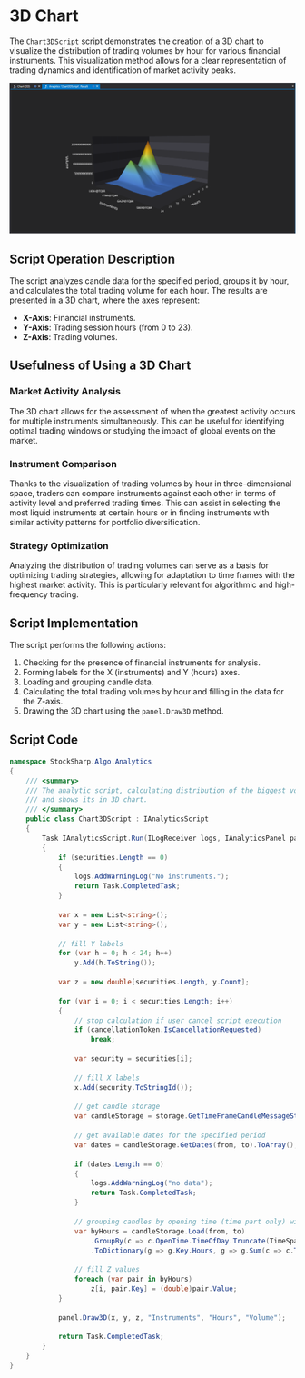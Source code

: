 # 3D Chart

The `Chart3DScript` script demonstrates the creation of a 3D chart to visualize the distribution of trading volumes by hour for various financial instruments. This visualization method allows for a clear representation of trading dynamics and identification of market activity peaks.

![hydra_analitics_chart3d](../../../../images/hydra_analitics_chart3d.png)

## Script Operation Description

The script analyzes candle data for the specified period, groups it by hour, and calculates the total trading volume for each hour. The results are presented in a 3D chart, where the axes represent:

- **X-Axis**: Financial instruments.
- **Y-Axis**: Trading session hours (from 0 to 23).
- **Z-Axis**: Trading volumes.

## Usefulness of Using a 3D Chart

### Market Activity Analysis

The 3D chart allows for the assessment of when the greatest activity occurs for multiple instruments simultaneously. This can be useful for identifying optimal trading windows or studying the impact of global events on the market.

### Instrument Comparison

Thanks to the visualization of trading volumes by hour in three-dimensional space, traders can compare instruments against each other in terms of activity level and preferred trading times. This can assist in selecting the most liquid instruments at certain hours or in finding instruments with similar activity patterns for portfolio diversification.

### Strategy Optimization

Analyzing the distribution of trading volumes can serve as a basis for optimizing trading strategies, allowing for adaptation to time frames with the highest market activity. This is particularly relevant for algorithmic and high-frequency trading.

## Script Implementation

The script performs the following actions:

1. Checking for the presence of financial instruments for analysis.
2. Forming labels for the X (instruments) and Y (hours) axes.
3. Loading and grouping candle data.
4. Calculating the total trading volumes by hour and filling in the data for the Z-axis.
5. Drawing the 3D chart using the `panel.Draw3D` method.

## Script Code

```cs
namespace StockSharp.Algo.Analytics
{
	/// <summary>
	/// The analytic script, calculating distribution of the biggest volume by hours
	/// and shows its in 3D chart.
	/// </summary>
	public class Chart3DScript : IAnalyticsScript
	{
		Task IAnalyticsScript.Run(ILogReceiver logs, IAnalyticsPanel panel, SecurityId[] securities, DateTime from, DateTime to, IStorageRegistry storage, IMarketDataDrive drive, StorageFormats format, TimeSpan timeFrame, CancellationToken cancellationToken)
		{
			if (securities.Length == 0)
			{
				logs.AddWarningLog("No instruments.");
				return Task.CompletedTask;
			}

			var x = new List<string>();
			var y = new List<string>();

			// fill Y labels
			for (var h = 0; h < 24; h++)
				y.Add(h.ToString());

			var z = new double[securities.Length, y.Count];

			for (var i = 0; i < securities.Length; i++)
			{
				// stop calculation if user cancel script execution
				if (cancellationToken.IsCancellationRequested)
					break;

				var security = securities[i];

				// fill X labels
				x.Add(security.ToStringId());

				// get candle storage
				var candleStorage = storage.GetTimeFrameCandleMessageStorage(security, timeFrame, drive, format);

				// get available dates for the specified period
				var dates = candleStorage.GetDates(from, to).ToArray();

				if (dates.Length == 0)
				{
					logs.AddWarningLog("no data");
					return Task.CompletedTask;
				}

				// grouping candles by opening time (time part only) with 1 hour truncating
				var byHours = candleStorage.Load(from, to)
					.GroupBy(c => c.OpenTime.TimeOfDay.Truncate(TimeSpan.FromHours(1)))
					.ToDictionary(g => g.Key.Hours, g => g.Sum(c => c.TotalVolume));

				// fill Z values
				foreach (var pair in byHours)
					z[i, pair.Key] = (double)pair.Value;
			}

			panel.Draw3D(x, y, z, "Instruments", "Hours", "Volume");

			return Task.CompletedTask;
		}
	}
}
```
